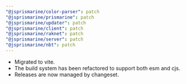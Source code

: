 ```yaml
---
"@jsprismarine/color-parser": patch
"@jsprismarine/prismarine": patch
"@jsprismarine/updater": patch
"@jsprismarine/client": patch
"@jsprismarine/raknet": patch
"@jsprismarine/server": patch
"@jsprismarine/nbt": patch
---
```


- Migrated to vite.
- The build system has been refactored to support both esm and cjs.
- Releases are now managed by changeset.
